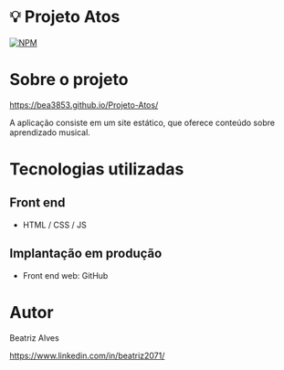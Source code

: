 # :bulb: Projeto Atos

[![NPM](https://img.shields.io/npm/l/react)](https://github.com/bea3853/Projeto-Atos/blob/master/LICENSE)

  

#  Sobre o projeto

  

https://bea3853.github.io/Projeto-Atos/
  

A aplicação consiste  em um site estático, que oferece conteúdo sobre aprendizado musical. 

  
#  Tecnologias utilizadas

##  Front end

- HTML / CSS / JS 


##  Implantação em produção

- Front end web: GitHub
  

#  Autor

  

Beatriz Alves

  

https://www.linkedin.com/in/beatriz2071/
